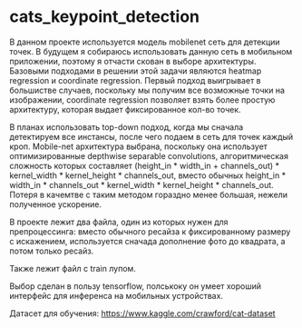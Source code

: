 # cats_keypoint_detection

В данном проекте используется модель mobilenet сеть для детекции точек. В будущем я собираюсь использовать данную сеть в мобильном приложении, поэтому я отчасти скован в выборе архитектуры. Базовыми подходами в решении этой задачи являются heatmap regression и coordinate regression. Первый подход выигрывает в большистве случаев, поскольку мы получим все возможные точки на изображении, coordinate regression позволяет взять более простую архитектуру, которая выдает фиксированное кол-во точек. 

В планах использовать top-down подход, когда мы сначала детектируем все инстансы, после чего подаем в сеть для точек каждый кроп. Mobile-net архитектура выбрана, поскольку она использует оптимизированные depthwise separable convolutions, алгоритмическая сложность которых составляет (height_in * width_in + channels_out) * kernel_width * kernel_height * channels_out, вместо обычных height_in * width_in * channels_out * kernel_width * kernel_height * channels_out. Потеря в качемтве с таким методом гораздно менее большая, нежели полученное ускорение.

В проекте лежит два файла, один из которых нужен для препроцессинга: вместо обычного ресайза к фиксированному размеру с искажением, используется сначада дополнение фото до квадрата, а потом только ресайз.

Также лежит файл с train лупом.

Выбор сделан в пользу tensorflow, полськоку он умеет хороший интерфейс для инференса на мобильных устройствах.

Датасет для обучения: https://www.kaggle.com/crawford/cat-dataset
